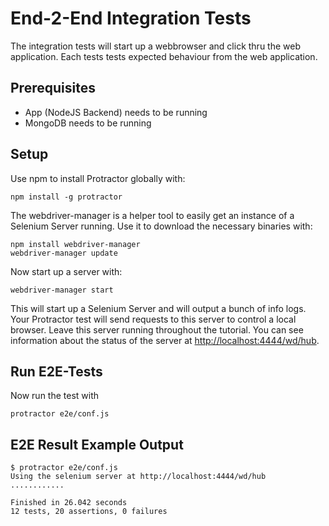 # End-2-End Integration Tests

The integration tests will start up a webbrowser and click thru the web application.
Each tests tests expected behaviour from the web application.

## Prerequisites

- App (NodeJS Backend) needs to be running
- MongoDB needs to be running 

## Setup

Use npm to install Protractor globally with:

```
npm install -g protractor
```

The webdriver-manager is a helper tool to easily get an instance of a Selenium Server running. Use it to download the necessary binaries with:

```
npm install webdriver-manager
webdriver-manager update
```

Now start up a server with:

```
webdriver-manager start
```

This will start up a Selenium Server and will output a bunch of info logs. Your Protractor test will send requests to this server to control a local browser. Leave this server running throughout the tutorial. You can see information about the status of the server at  [http://localhost:4444/wd/hub](http://localhost:4444/wd/hub).

## Run E2E-Tests

Now run the test with

```
protractor e2e/conf.js
```

## E2E Result Example Output

```
$ protractor e2e/conf.js
Using the selenium server at http://localhost:4444/wd/hub
............

Finished in 26.042 seconds
12 tests, 20 assertions, 0 failures
```
